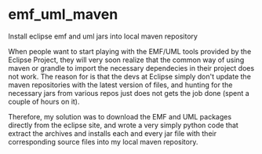 # emf_uml_maven
Install eclipse emf and uml jars into local maven repository

When people want to start playing with the EMF/UML tools provided by the Eclipse Project, they will very soon realize that the common way of using maven or grandle to import the necessary dependecies in their project does not work. The reason for is that the devs at Eclipse simply don't update the maven repositories with the latest version of files, and hunting for the necessary jars from various repos just does not gets the job done (spent a couple of hours on it). 

Therefore, my solution was to download the EMF and UML packages directly from the eclipse site, and wrote a very simply python code that extract the archives and installs each and every jar file with their corresponding source files into my local maven repository.

